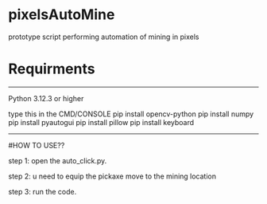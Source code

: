 # pixelsAutoMine
prototype script performing automation of mining in pixels

# Requirments
________________________________________________________________________
Python 3.12.3  or higher

type this in the CMD/CONSOLE
  pip install opencv-python
  pip install numpy
  pip install pyautogui
  pip install pillow
  pip install keyboard
________________________________________________________________________


#HOW TO USE??


step 1: open the auto_click.py.

step 2: u need to equip the pickaxe move to the mining location

step 3: run the code.

